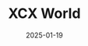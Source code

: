 ---
title: XCX World
alt: A concept vinyl for an unreleased album.
date: 2025-01-19
finished: 2025-02-25
tags: ['post', 'music', 'reformatting', 'concepts']
images: ['/assets/projects/XCX_World_B_low.jpg']
---